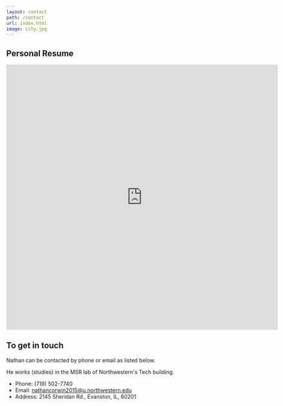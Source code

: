 ```yaml
---
layout: contact
path: /contact
url: index.html
image: city.jpg
---
```


## Personal Resume
<iframe src="http://docs.google.com/gview?url=/home/ncorwin/Documents/Portfolio/public/images/nathan.resume.pdf&embedded=true" style="width:718px; height:700px;" frameborder="0"></iframe>

## To get in touch
Nathan can be contacted by phone or email as listed below. 

He works (studies) in the MSR lab of Northwestern's Tech building. 

* Phone: (719) 502-7740
* Email: nathancorwin2015@u.northwestern.edu
* Address: 2145 Sheridan Rd., Evanston, IL, 60201

